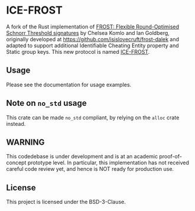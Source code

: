 
# ICE-FROST

A fork of the Rust implementation of [FROST: Flexible Round-Optimised Schnorr Threshold signatures](https://eprint.iacr.org/2020/852) by Chelsea Komlo and Ian Goldberg, originally developed at https://github.com/isislovecruft/frost-dalek and adapted to support additional Identifiable Cheating Entity property and Static group keys. This new protocol is named [ICE-FROST](https://eprint.iacr.org/2021/1658).

## Usage

Please see the documentation for usage examples.

## Note on `no_std` usage

This crate can be made `no_std` compliant, by relying on the `alloc` crate instead.

## WARNING

This codedebase is under development and is at an academic proof-of-concept prototype level.
In particular, this implementation has not received careful code review yet, and hence is NOT ready for production use.

## License

This project is licensed under the BSD-3-Clause.
